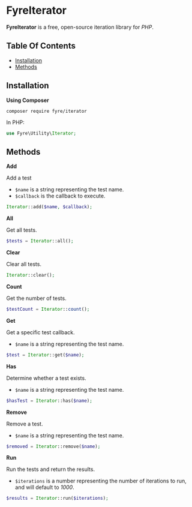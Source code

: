 # FyreIterator

**FyreIterator** is a free, open-source iteration library for *PHP*.


## Table Of Contents
- [Installation](#installation)
- [Methods](#methods)



## Installation

**Using Composer**

```
composer require fyre/iterator
```

In PHP:

```php
use Fyre\Utility\Iterator;
```


## Methods

**Add**

Add a test

- `$name` is a string representing the test name.
- `$callback` is the callback to execute.

```php
Iterator::add($name, $callback);
```

**All**

Get all tests.

```php
$tests = Iterator::all();
```

**Clear**

Clear all tests.

```php
Iterator::clear();
```

**Count**

Get the number of tests.

```php
$testCount = Iterator::count();
```

**Get**

Get a specific test callback.

- `$name` is a string representing the test name.

```php
$test = Iterator::get($name);
```

**Has**

Determine whether a test exists.

- `$name` is a string representing the test name.

```php
$hasTest = Iterator::has($name);
```

**Remove**

Remove a test.

- `$name` is a string representing the test name.

```php
$removed = Iterator::remove($name);
```

**Run**

Run the tests and return the results.

- `$iterations` is a number representing the number of iterations to run, and will default to *1000*.

```php
$results = Iterator::run($iterations);
```